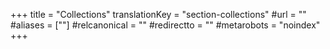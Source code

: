+++
title = "Collections"
translationKey = "section-collections"
#url = ""
#aliases = [""]
#relcanonical = ""
#redirectto = ""
#metarobots = "noindex"
+++
